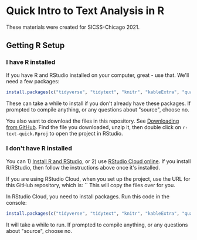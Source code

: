 # Quick Intro to Text Analysis in R

These materials were created for SICSS-Chicago 2021.  

## Getting R Setup

### I have R installed

If you have R and RStudio installed on your computer, great - use that.  We'll need a few packages:

```r
install.packages(c("tidyverse", "tidytext", "knitr", "kableExtra", "quanteda"))
```

These can take a while to install if you don't already have these packages.  If prompted to compile anything, or any questions about "source", choose no.

You also want to download the files in this repository.  See [Downloading from GitHub](https://sites.northwestern.edu/researchcomputing/resources/downloading-from-github/).  Find the file you downloaded, unzip it, then double click on `r-text-quick.Rproj` to open the project in RStudio.  

### I don't have R installed

You can 1) [Install R and RStudio](https://sites.northwestern.edu/researchcomputing/resources/r-and-rstudio/), or 2) use [RStudio Cloud online](https://sites.northwestern.edu/researchcomputing/resources/r-and-rstudio/#option-2-rstudio-cloud). If you install R/RStudio, then follow the instructions above once it's installed. 

If you are using RStudio Cloud, when you set up the project, use the URL for this GitHub repository, which is: ``  This will copy the files over for you.

In RStudio Cloud, you need to install packages.  Run this code in the console:

```r
install.packages(c("tidyverse", "tidytext", "knitr", "kableExtra", "quanteda"))
```

It will take a while to run.  If prompted to compile anything, or any questions about "source", choose no.

